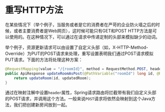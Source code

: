 # 重写HTTP方法

在某些情况下（举个例子，当服务或者是它的消费者在严苛的企业防火墙之后的时候，或者主要消费者是Web网页），这时候可能只有GET和POST HTTP方法是可以使用的。在这种情况下，可以通过在请求中传递定制的头部来模拟缺少的动词。

举个例子，资源更新请求可以由设置了自定义头部（如，X-HTTP-Method-Override）为PUT的POST请求来处理，重写设置表明我们通过POST请求模拟PUT请求。下面的方法将处理这种方案：

```java
@RequestMapping(value = "/{roomId}", method = RequestMethod.POST, headers = {"X-HTTP-Method-Override=PUT"}) 
public ApiResponse updateRoomAsPost(@PathVariable("roomId") long id, @RequestBody RoomDTO updatedRoom) {		
	return updateRoom(id, updatedRoom); 
}
```

通过在映射注解中设置`header`属性，Spring请求路由将拦截带有我们自定义头部的POST请求，并调用这个方法。一般来说`POST`请求将依然会映射到这个Java方法，我们把创建新房间放到一起。

